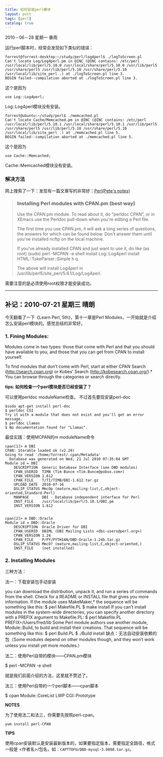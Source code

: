 ```yaml
---
title: 如何安装perl模块
layout: post
tags: [perl]
catalog: true
---
```


2010－06－28 星期一 暴雨

运行perl脚本时，经常会发现如下类似的错误：

    forrest@forrest-desktop:~/study/perl/log4perl$ ./logToScreen.pl 
    Can't locate Log/Log4perl.pm in @INC (@INC contains: /etc/perl /usr/local/lib/perl/5.10.0 /usr/local/share/perl/5.10.0 /usr/lib/perl5 /usr/share/perl5 /usr/lib/perl/5.10 /usr/share/perl/5.10 /usr/local/lib/site_perl .) at ./logToScreen.pl line 3.
    BEGIN failed--compilation aborted at ./logToScreen.pl line 3.

这个是因为

    use Log::Log4perl;

Log::Log4perl模块没有安装。

    forrest@ubuntu:~/study/perl$ ./memcached.pl 
    Can't locate Cache/Memcached.pm in @INC (@INC contains: /etc/perl /usr/local/lib/perl/5.10.1 /usr/local/share/perl/5.10.1 /usr/lib/perl5 /usr/share/perl5 /usr/lib/perl/5.10 /usr/share/perl/5.10 /usr/local/lib/site_perl .) at ./memcached.pl line 5.
    BEGIN failed--compilation aborted at ./memcached.pl line 5.

这个是因为

    use Cache::Memcached;

Cache::Memcached模块没有安装。

### 解决方法

网上搜索了一下：发现有一篇文章写的非常好：[Perl(Pete's notes)](http://www.cisl.ucar.edu/nets/intro/staff/siemsen/tools/perl.html#log4perl)

> ### Installing Perl modules with CPAN.pm (best way)
>
> Use the CPAN.pm module. To read about it, do "perldoc CPAN", or in XEmacs use the Perldoc pull-down when you're editing a Perl file.
> 
> The first time you use CPAN.pm, it will ask a long series of questions, the answers for which can be found below. Don't answer them until you've installed ncftp on the local machine.
> 
> If you've already installed CPAN and just want to use it, do like
>   (as root)
>   (sudo) perl -MCPAN -e shell
>   install Log::Log4perl
>   install HTML::TokeParser::Simple
>   h
>   q
>
> The above will install Log4perl in /usr/lib/perl5/site_perl/5.6.1/Log/Log4perl.

需要注意的是必须使用root权限才能安装成功。

---

补记：2010-07-21 星期三 晴朗
--------------------------

今天翻看了一下《Learn Perl, 5th》，第十一章是Perl Modules，一开始就是介绍怎么安装perl模块的。感觉总结的非常好。

### 1. Fining Modules:

Modules come in two types: those that come with Perl and that you should have available to you, and those that you can get from CPAN to install yourself. 

To find modules that don’t come with Perl, start at either CPAN Search (http://search.cpan.org) or Kobes’ Search (http://kobesearch.cpan.org/).* You can browse through the categories or search directly.

**tips: 如何检查一个perl模块是否已经安装了？**

可以使用perldoc moduleName检查。
不过首先要现安装perl-doc

    $sudo apt-get install perl-doc
    $ perldoc CGI
    Try it with a module that does not exist and you’ll get an error message.
    $ perldoc Llamas
    $ No documentation found for "Llamas".

最佳实践：使用MCPAN的m moduleName命令

    cpan[1]> m DBI
    CPAN: Storable loaded ok (v2.20)
    Going to read '/home/forrest/.cpan/Metadata'
      Database was generated on Wed, 21 Jul 2010 07:35:04 GMT
    Module id = DBI
        DESCRIPTION  Generic Database Interface (see DBD modules)
        CPAN_USERID  TIMB (Tim Bunce <Tim.Bunce@pobox.com>)
        CPAN_VERSION 1.612
        CPAN_FILE    T/TI/TIMB/DBI-1.612.tar.gz
        UPLOAD_DATE  2010-07-16
        DSLIP_STATUS MmcOp (mature,mailing-list,C,object-oriented,Standard-Perl)
        MANPAGE      DBI - Database independent interface for Perl
        INST_FILE    /usr/local/lib/perl/5.10.1/DBI.pm
        INST_VERSION 1.612


    cpan[2]> m DBD::Oracle
    Module id = DBD::Oracle
        DESCRIPTION  Oracle Driver for DBI
        CPAN_USERID  DBIML (DBI Mailing Lists <dbi-users@perl.org>)
        CPAN_VERSION 1.24
        CPAN_FILE    P/PY/PYTHIAN/DBD-Oracle-1.24b.tar.gz
        DSLIP_STATUS MmcO? (mature,mailing-list,C,object-oriented,)
        INST_FILE    (not installed)

### 2. Installing Modules

三种方法：

法一：下载安装包手动安装

you can download the distribution, unpack it, and run a series of commands from the shell. Check for a README or INSTALL file that gives you more information. If the module uses MakeMaker,† the sequence will be something like this:
    $ perl Makefile.PL
    $ make install
If you can’t install modules in the system-wide directories, you can specify another directory with a PREFIX argument to Makefile.PL:
    $ perl Makefile.PL PREFIX=/Users/fred/lib
Some Perl module authors use another module, Module::Build, to build and install their creations. That sequence will be something like this:
    $ perl Build.PL
    $ ./Build install
缺点：无法自动安装依赖的包（Some modules depend on other modules though, and they won’t work unless you install yet more modules.）

法二：使用Perl自带的模块——CPAN.pm模块

$ perl -MCPAN -e shell

就是我们前面介绍的方法，这里就不赘述了。

法三：使用Perl自带的一个perl脚本——cpan脚本

$ cpan Module::CoreList LWP CGI::Prototype

**NOTES** 

为了使用法二和法三，你需要先按照perl-cpan。

    yum install perl-CPAN

**TIPS**

使用cpan安装默认是安装最新版本的，如果要指定版本，需要指定全路径，格式一般是 <作者名>/包名，如：`CAPTTOFU/DBD-mysql-3.0008.tar.gz`。


